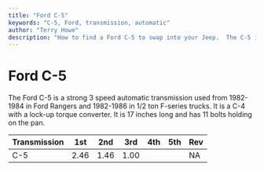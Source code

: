```yaml
---
title: "Ford C-5"
keywords: "C-5, Ford, transmission, automatic"
author: "Terry Howe"
description: "How to find a Ford C-5 to swap into your Jeep.  The C-5 is a 3 speed automatic transmission with a lock-up torque converter."
---
```

# Ford C-5

The Ford C-5 is a strong 3 speed automatic transmission used from 1982-1984 in Ford Rangers and 1982-1986 in 1/2 ton F-series trucks. It is a C-4 with a lock-up torque converter. It is 17 inches long and has 11 bolts holding on the pan.

Transmission | 1st | 2nd | 3rd | 4th | 5th | Rev   
---|---|---|---|---|---|---  
C-5 | 2.46 | 1.46 | 1.00 |  |  | NA
